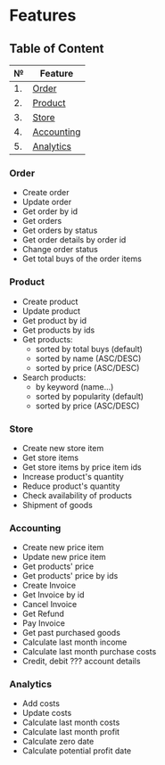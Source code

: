 # Features

## Table of Content

| №| Feature |
| ----------- | ----------- |
| 1.  | [Order](#order)
| 2.  | [Product](#product)
| 3.  | [Store](#store)
| 4.  | [Accounting](#accounting)
| 5.  | [Analytics](#analytics)

### Order

- Create order
- Update order
- Get order by id
- Get orders
- Get orders by status
- Get order details by order id
- Change order status
- Get total buys of the order items

### Product

- Create product
- Update product
- Get product by id
- Get products by ids
- Get products:
    - sorted by total buys (default)
    - sorted by name (ASC/DESC)
    - sorted by price (ASC/DESC)
- Search products:
    - by keyword (name...)
    - sorted by popularity (default)
    - sorted by price (ASC/DESC)

### Store

- Create new store item
- Get store items
- Get store items by price item ids
- Increase product's quantity
- Reduce product's quantity
- Check availability of products
- Shipment of goods

### Accounting

- Create new price item
- Update new price item
- Get products' price
- Get products' price by ids
- Create Invoice
- Get Invoice by id
- Cancel Invoice
- Get Refund
- Pay Invoice
- Get past purchased goods
- Calculate last month income
- Calculate last month purchase costs
- Credit, debit ??? account details

### Analytics

- Add costs
- Update costs
- Calculate last month costs
- Calculate last month profit
- Calculate zero date
- Calculate potential profit date




